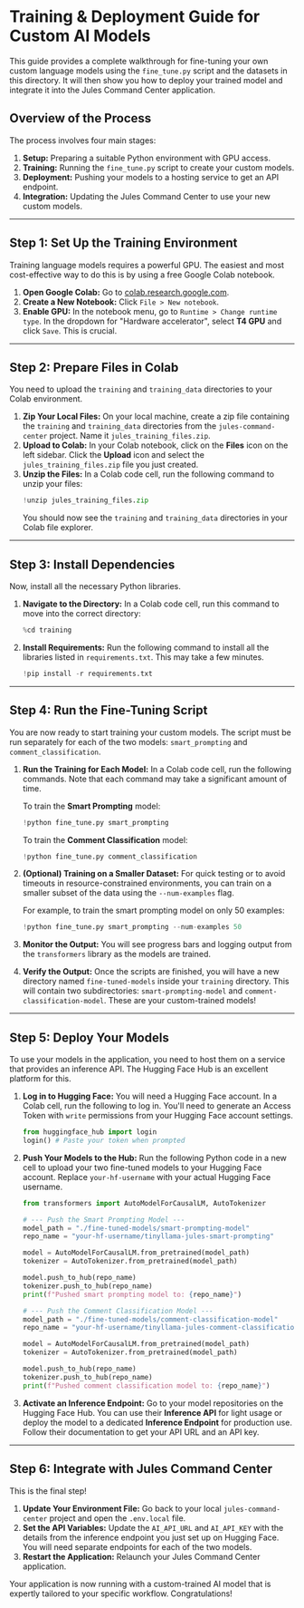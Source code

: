 # Training & Deployment Guide for Custom AI Models

This guide provides a complete walkthrough for fine-tuning your own custom language models using the `fine_tune.py` script and the datasets in this directory. It will then show you how to deploy your trained model and integrate it into the Jules Command Center application.

## Overview of the Process

The process involves four main stages:
1.  **Setup:** Preparing a suitable Python environment with GPU access.
2.  **Training:** Running the `fine_tune.py` script to create your custom models.
3.  **Deployment:** Pushing your models to a hosting service to get an API endpoint.
4.  **Integration:** Updating the Jules Command Center to use your new custom models.

---

## Step 1: Set Up the Training Environment

Training language models requires a powerful GPU. The easiest and most cost-effective way to do this is by using a free Google Colab notebook.

1.  **Open Google Colab:** Go to [colab.research.google.com](https://colab.research.google.com).
2.  **Create a New Notebook:** Click `File > New notebook`.
3.  **Enable GPU:** In the notebook menu, go to `Runtime > Change runtime type`. In the dropdown for "Hardware accelerator", select **T4 GPU** and click `Save`. This is crucial.

---

## Step 2: Prepare Files in Colab

You need to upload the `training` and `training_data` directories to your Colab environment.

1.  **Zip Your Local Files:** On your local machine, create a zip file containing the `training` and `training_data` directories from the `jules-command-center` project. Name it `jules_training_files.zip`.
2.  **Upload to Colab:** In your Colab notebook, click on the **Files** icon on the left sidebar. Click the **Upload** icon and select the `jules_training_files.zip` file you just created.
3.  **Unzip the Files:** In a Colab code cell, run the following command to unzip your files:
    ```python
    !unzip jules_training_files.zip
    ```
    You should now see the `training` and `training_data` directories in your Colab file explorer.

---

## Step 3: Install Dependencies

Now, install all the necessary Python libraries.

1.  **Navigate to the Directory:** In a Colab code cell, run this command to move into the correct directory:
    ```python
    %cd training
    ```
2.  **Install Requirements:** Run the following command to install all the libraries listed in `requirements.txt`. This may take a few minutes.
    ```python
    !pip install -r requirements.txt
    ```

---

## Step 4: Run the Fine-Tuning Script

You are now ready to start training your custom models. The script must be run separately for each of the two models: `smart_prompting` and `comment_classification`.

1.  **Run the Training for Each Model:** In a Colab code cell, run the following commands. Note that each command may take a significant amount of time.

    To train the **Smart Prompting** model:
    ```python
    !python fine_tune.py smart_prompting
    ```

    To train the **Comment Classification** model:
    ```python
    !python fine_tune.py comment_classification
    ```

2.  **(Optional) Training on a Smaller Dataset:**
    For quick testing or to avoid timeouts in resource-constrained environments, you can train on a smaller subset of the data using the `--num-examples` flag.

    For example, to train the smart prompting model on only 50 examples:
    ```python
    !python fine_tune.py smart_prompting --num-examples 50
    ```

3.  **Monitor the Output:** You will see progress bars and logging output from the `transformers` library as the models are trained.

4.  **Verify the Output:** Once the scripts are finished, you will have a new directory named `fine-tuned-models` inside your `training` directory. This will contain two subdirectories: `smart-prompting-model` and `comment-classification-model`. These are your custom-trained models!

---

## Step 5: Deploy Your Models

To use your models in the application, you need to host them on a service that provides an inference API. The Hugging Face Hub is an excellent platform for this.

1.  **Log in to Hugging Face:** You will need a Hugging Face account. In a Colab cell, run the following to log in. You'll need to generate an Access Token with `write` permissions from your Hugging Face account settings.
    ```python
    from huggingface_hub import login
    login() # Paste your token when prompted
    ```
2.  **Push Your Models to the Hub:** Run the following Python code in a new cell to upload your two fine-tuned models to your Hugging Face account. Replace `your-hf-username` with your actual Hugging Face username.
    ```python
    from transformers import AutoModelForCausalLM, AutoTokenizer

    # --- Push the Smart Prompting Model ---
    model_path = "./fine-tuned-models/smart-prompting-model"
    repo_name = "your-hf-username/tinyllama-jules-smart-prompting"

    model = AutoModelForCausalLM.from_pretrained(model_path)
    tokenizer = AutoTokenizer.from_pretrained(model_path)

    model.push_to_hub(repo_name)
    tokenizer.push_to_hub(repo_name)
    print(f"Pushed smart prompting model to: {repo_name}")

    # --- Push the Comment Classification Model ---
    model_path = "./fine-tuned-models/comment-classification-model"
    repo_name = "your-hf-username/tinyllama-jules-comment-classification"

    model = AutoModelForCausalLM.from_pretrained(model_path)
    tokenizer = AutoTokenizer.from_pretrained(model_path)

    model.push_to_hub(repo_name)
    tokenizer.push_to_hub(repo_name)
    print(f"Pushed comment classification model to: {repo_name}")
    ```
3.  **Activate an Inference Endpoint:** Go to your model repositories on the Hugging Face Hub. You can use their **Inference API** for light usage or deploy the model to a dedicated **Inference Endpoint** for production use. Follow their documentation to get your API URL and an API key.

---

## Step 6: Integrate with Jules Command Center

This is the final step!

1.  **Update Your Environment File:** Go back to your local `jules-command-center` project and open the `.env.local` file.
2.  **Set the API Variables:** Update the `AI_API_URL` and `AI_API_KEY` with the details from the inference endpoint you just set up on Hugging Face. You will need separate endpoints for each of the two models.
3.  **Restart the Application:** Relaunch your Jules Command Center application.

Your application is now running with a custom-trained AI model that is expertly tailored to your specific workflow. Congratulations!